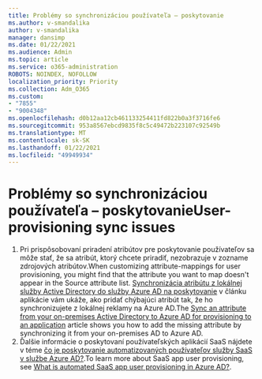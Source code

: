 ```yaml
---
title: Problémy so synchronizáciou používateľa – poskytovanie
ms.author: v-smandalika
author: v-smandalika
manager: dansimp
ms.date: 01/22/2021
ms.audience: Admin
ms.topic: article
ms.service: o365-administration
ROBOTS: NOINDEX, NOFOLLOW
localization_priority: Priority
ms.collection: Adm_O365
ms.custom:
- "7855"
- "9004348"
ms.openlocfilehash: d0b12aa12cb461133254411fd822b0a3f3716fe6
ms.sourcegitcommit: 953a8567ebcd9835f8c5c49472b223107c92549b
ms.translationtype: MT
ms.contentlocale: sk-SK
ms.lasthandoff: 01/22/2021
ms.locfileid: "49949934"
---
```

# <a name="user-provisioning-sync-issues"></a><span data-ttu-id="6397a-102">Problémy so synchronizáciou používateľa – poskytovanie</span><span class="sxs-lookup"><span data-stu-id="6397a-102">User-provisioning sync issues</span></span>

1. <span data-ttu-id="6397a-103">Pri prispôsobovaní priradení atribútov pre poskytovanie používateľov sa môže stať, že sa atribút, ktorý chcete priradiť, nezobrazuje v zozname zdrojových atribútov.</span><span class="sxs-lookup"><span data-stu-id="6397a-103">When customizing attribute-mappings for user provisioning, you might find that the attribute you want to map doesn't appear in the Source attribute list.</span></span> <span data-ttu-id="6397a-104">[Synchronizácia atribútu z lokálnej služby Active Directory do služby Azure AD na poskytovanie](https://docs.microsoft.com/azure/active-directory/app-provisioning/user-provisioning-sync-attributes-for-mapping) v článku aplikácie vám ukáže, ako pridať chýbajúci atribút tak, že ho synchronizujete z lokálnej reklamy na Azure AD.</span><span class="sxs-lookup"><span data-stu-id="6397a-104">The [Sync an attribute from your on-premises Active Directory to Azure AD for provisioning to an application](https://docs.microsoft.com/azure/active-directory/app-provisioning/user-provisioning-sync-attributes-for-mapping) article shows you how to add the missing attribute by synchronizing it from your on-premises AD to Azure AD.</span></span>
2. <span data-ttu-id="6397a-105">Ďalšie informácie o poskytovaní používateľských aplikácií SaaS nájdete v téme [čo je poskytovanie automatizovaných používateľov služby SaaS v službe Azure AD?](https://docs.microsoft.com/azure/active-directory/app-provisioning/user-provisioning).</span><span class="sxs-lookup"><span data-stu-id="6397a-105">To learn more about SaaS app user provisioning, see [What is automated SaaS app user provisioning in Azure AD?](https://docs.microsoft.com/azure/active-directory/app-provisioning/user-provisioning).</span></span>